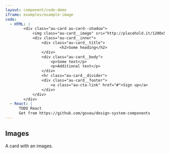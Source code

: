 ```yaml
---
layout: component/code-demo
iframe: examples/example-image
code:
  - HTML: |
        <div class="au-card au-card--shadow">
            <img class="au-card__image" src="http://placehold.it/1200x500" alt="Placeholder image 1200 by 500"/>
            <div class="au-card__inner">
                <div class="au-card__title">
                        <h2>Some heading</h2>
                </div>
                <div class="au-card__body">
                    <p>Some text</p>
                    <p>Additional text</p>
                </div>
                <hr class="au-card__divider">
                <div class="au-card__footer">
                    <a class="au-cta-link" href="#">Sign up</a>
                </div>
            </div>
        </div>
  - React: |
      TODO React
      Get from https://github.com/govau/design-system-components
---
```

## Images

A card with an images.
